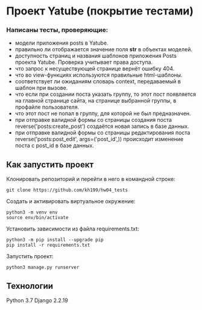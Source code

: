 # Проект Yatube (покрытие тестами)

### Написаны тесты, проверяющие:
+ модели приложения posts в Yatube.
+ правильно ли отображается значение поля __str__ в объектах моделей.
+ доступность страниц и названия шаблонов приложения Posts проекта Yatube. Проверка учитывает права доступа.
+ что запрос к несуществующей странице вернёт ошибку 404.
+ что во view-функциях используются правильные html-шаблоны.
+ соответствует ли ожиданиям словарь context, передаваемый в шаблон при вызове.
+ что если при создании поста указать группу, то этот пост появляется на главной странице сайта, на странице выбранной группы, в профайле пользователя.
+ что этот пост не попал в группу, для которой не был предназначен.
+ при отправке валидной формы со страницы создания поста reverse('posts:create_post') создаётся новая запись в базе данных.
+ при отправке валидной формы со страницы редактирования поста reverse('posts:post_edit', args=('post_id',)) происходит изменение поста с post_id в базе данных.

## Как запустить проект
Клонировать репозиторий и перейти в него в командной строке:

```
git clone https://github.com/kh199/hw04_tests
```

Cоздать и активировать виртуальное окружение:
```
python3 -m venv env
source env/bin/activate
```

Установить зависимости из файла requirements.txt:
```
python3 -m pip install --upgrade pip
pip install -r requirements.txt
```

Запустить проект:
```
python3 manage.py runserver
```
## Технологии
Python 3.7 
Django 2.2.19
